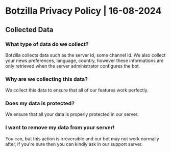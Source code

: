 # Botzilla Privacy Policy | 16-08-2024

## Collected Data
### What type of data do we collect?
Botzilla collects data such as the server id, some channel id. We also collect your news preferences, language, country, however these informations are only retrieved when the server administrator configures the bot.

### Why are we collecting this data?
We collect this data to ensure that all of our features work perfectly.

### Does my data is protected?
We ensure that all your data is properly protected in our server.

### I want to remove my data from your server!
You can, but this action is irreversible and our bot may not work normally after, if you're sure then you can kindly ask in our support server.
